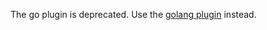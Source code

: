 The go plugin is deprecated. Use the [golang plugin](https://github.com/ohmyzsh/ohmyzsh/tree/master/plugins/golang) instead.
